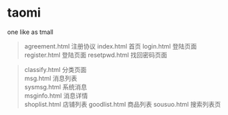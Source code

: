 # taomi
one like as tmall
>agreement.html		注册协议
>index.html			首页
>login.html			登陆页面
>register.html		登陆页面
>resetpwd.html		找回密码页面

>classify.html		分类页面  
>msg.html			消息列表  
>sysmsg.html		系统消息  
>msginfo.html		消息详情  
>shoplist.html		店铺列表
>goodlist.html		商品列表
>sousuo.html		搜索列表页